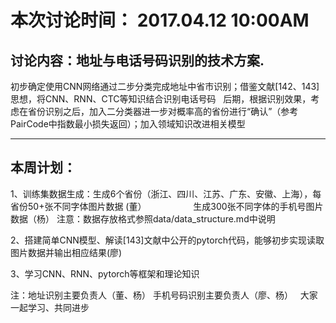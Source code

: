 
# 本次讨论时间： 2017.04.12 10:00AM

## 讨论内容：地址与电话号码识别的技术方案.

初步确定使用CNN网络通过二步分类完成地址中省市识别；借鉴文献[142、143]思想，将CNN、RNN、CTC等知识结合识别电话号码
  
后期，根据识别效果，考虑在省份识别之后，加入二分类器进一步对概率高的省份进行“确认”（参考PairCode中指数最小损失返回）；加入领域知识改进相关模型
- - -
## 本周计划：

1、训练集数据生成：生成6个省份（浙江、四川、江苏、广东、安徽、上海），每省份50+张不同字体图片数据 (董）
                   生成300张不同字体的手机号图片数据（杨）
注意：数据存放格式参照data/data_structure.md中说明


2、搭建简单CNN模型、解读[143]文献中公开的pytorch代码，能够初步实现读取图片数据并输出相应结果(廖)


3、学习CNN、RNN、pytorch等框架和理论知识


注：地址识别主要负责人（董、杨）
手机号码识别主要负责人（廖、杨）
  
大家一起学习、共同进步
  

                  
